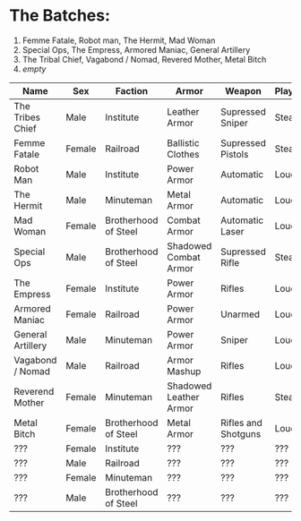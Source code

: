# The Batches:

1. Femme Fatale, Robot man, The Hermit, Mad Woman
2. Special Ops, The Empress, Armored Maniac, General Artillery
3. The Tribal Chief, Vagabond / Nomad, Revered Mother, Metal Bitch
4. _empty_

| Name              | Sex    | Faction              | Armor                  | Weapon              | Playstyle |
| ----------------- | ------ | -------------------- | ---------------------- | ------------------- | --------- |
| The Tribes Chief  | Male   | Institute            | Leather Armor          | Supressed Sniper    | Stealth   |
| Femme Fatale      | Female | Railroad             | Ballistic Clothes      | Supressed Pistols   | Stealth   |
| Robot Man         | Male   | Institute            | Power Armor            | Automatic           | Loud      |
| The Hermit        | Male   | Minuteman            | Metal Armor            | Automatic           | Loud      |
| Mad Woman         | Female | Brotherhood of Steel | Combat Armor           | Automatic Laser     | Loud      |
| Special Ops       | Male   | Brotherhood of Steel | Shadowed Combat Armor  | Supressed Rifle     | Stealth   |
| The Empress       | Female | Institute            | Power Armor            | Rifles              | Loud      |
| Armored Maniac    | Female | Railroad             | Power Armor            | Unarmed             | Loud      |
| General Artillery | Male   | Minuteman            | Power Armor            | Sniper              | Loud      |
| Vagabond / Nomad  | Male   | Railroad             | Armor Mashup           | Rifles              | Loud      |
| Reverend Mother   | Female | Minuteman            | Shadowed Leather Armor | Rifles              | Stealth   |
| Metal Bitch       | Female | Brotherhood of Steel | Metal Armor            | Rifles and Shotguns | Loud      |
| ???               | Female | Institute            | ???                    | ???                 | ???       |
| ???               | Male   | Railroad             | ???                    | ???                 | ???       |
| ???               | Female | Minuteman            | ???                    | ???                 | ???       |
| ???               | Male   | Brotherhood of Steel | ???                    | ???                 | ???       |
